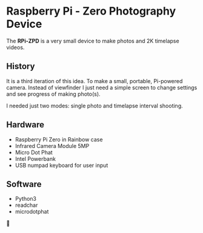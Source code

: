 
# Raspberry Pi - Zero Photography Device

The **RPi-ZPD** is a very small device to make photos and 2K timelapse videos.

## History

It is a third iteration of this idea. To make a small, portable, Pi-powered camera. Instead of viewfinder I just need a simple screen to change settings and see progress of making photo(s).

I needed just two modes: single photo and timelapse interval shooting.

## Hardware


- Raspberry Pi Zero in Rainbow case
- Infrared Camera Module 5MP
- Micro Dot Phat
- Intel Powerbank
- USB numpad keyboard for user input

## Software


- Python3
- readchar
- microdotphat



